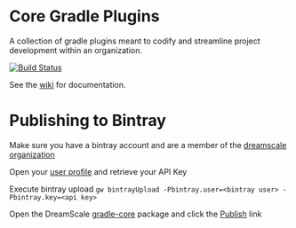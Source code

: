 # Core Gradle Plugins

A collection of gradle plugins meant to codify and streamline project development within an organization.

[![Build Status](https://travis-ci.org/dreamscale-io/gradle-core.png?branch=master)](https://travis-ci.org/dreamscale-io/gradle-core)

See the [wiki](https://github.com/BancVue/gradle-core/wiki) for documentation.

# Publishing to Bintray

Make sure you have a bintray account and are a member of the [dreamscale organization](https://bintray.com/dreamscale/organization/edit)

Open your [user profile](https://bintray.com/profile/edit/organizations) and retrieve your API Key

Execute bintray upload `gw bintrayUpload -Pbintray.user=<bintray user> -Pbintray.key=<api key>`

Open the DreamScale [gradle-core](https://bintray.com/dreamscale/maven-public/org.dreamscale%3Agradle-core) package and
click the [Publish](https://bintray.com/dreamscale/maven-public/org.dreamscale%3Agradle-core/publish) link
